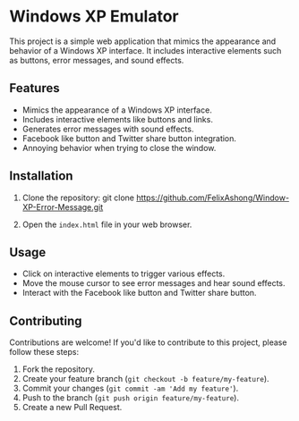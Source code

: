 # Windows XP Emulator

This project is a simple web application that mimics the appearance and behavior of a Windows XP interface. It includes interactive elements such as buttons, error messages, and sound effects.

## Features

- Mimics the appearance of a Windows XP interface.
- Includes interactive elements like buttons and links.
- Generates error messages with sound effects.
- Facebook like button and Twitter share button integration.
- Annoying behavior when trying to close the window.

## Installation

1. Clone the repository:
git clone <https://github.com/FelixAshong/Window-XP-Error-Message.git>


2. Open the `index.html` file in your web browser.

## Usage

- Click on interactive elements to trigger various effects.
- Move the mouse cursor to see error messages and hear sound effects.
- Interact with the Facebook like button and Twitter share button.

## Contributing

Contributions are welcome! If you'd like to contribute to this project, please follow these steps:

1. Fork the repository.
2. Create your feature branch (`git checkout -b feature/my-feature`).
3. Commit your changes (`git commit -am 'Add my feature'`).
4. Push to the branch (`git push origin feature/my-feature`).
5. Create a new Pull Request.
